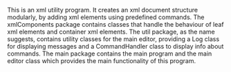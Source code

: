 This is an xml utility program. It creates an xml document structure modularly, by adding xml elements using predefined commands.
The xmlComponents package contains classes that handle the behaviour of leaf xml elements and container xml elements.
The util package, as the name suggests, contains utility classes for the main editor, providing a Log class for displaying messages and a CommandHandler class to display info about commands.
The main package contains the main program and the main editor class which provides the main functionality of this program.
